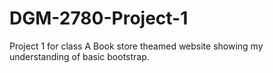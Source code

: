# DGM-2780-Project-1
Project 1 for class
A Book store theamed website showing my understanding of basic bootstrap.
